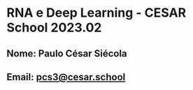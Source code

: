 # RNA e Deep Learning - CESAR School 2023.02

## Nome: Paulo César Siécola

## Email: pcs3@cesar.school
